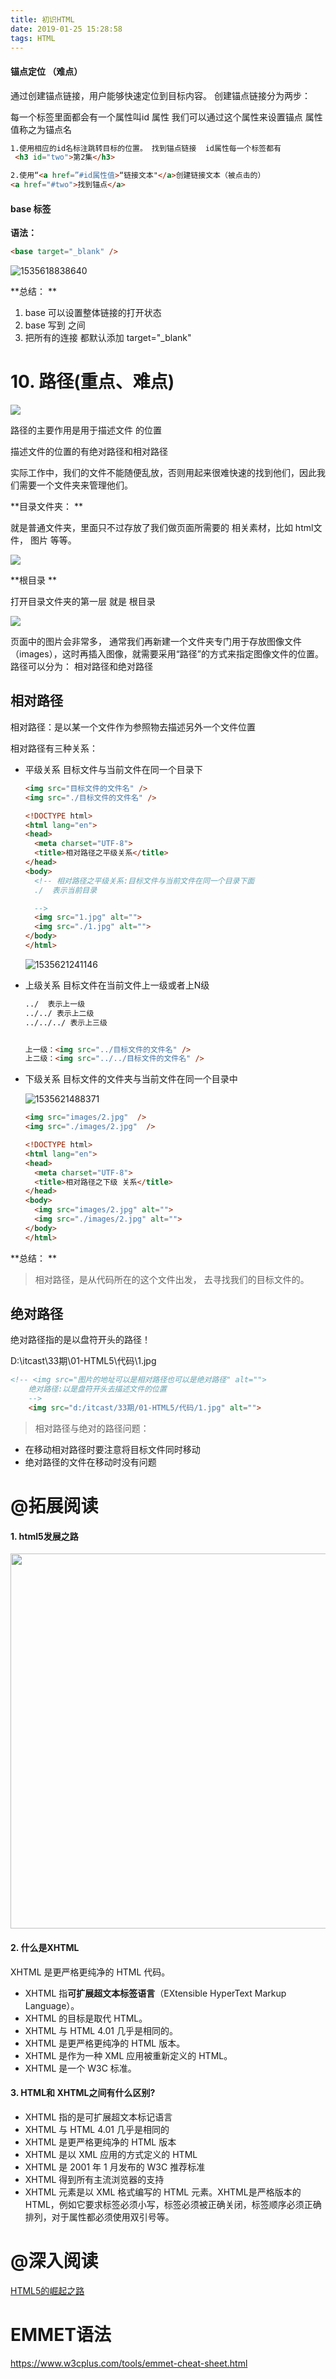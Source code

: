 ```yaml
---
title: 初识HTML
date: 2019-01-25 15:28:58
tags: HTML
---
```


#### 锚点定位 （难点）

通过创建锚点链接，用户能够快速定位到目标内容。
创建锚点链接分为两步：

每一个标签里面都会有一个属性叫id 属性  我们可以通过这个属性来设置锚点  属性值称之为锚点名 

```html
1.使用相应的id名标注跳转目标的位置。 找到锚点链接  id属性每一个标签都有  
 <h3 id="two">第2集</h3> 

2.使用“<a href=”#id属性值>“链接文本"</a>创建链接文本（被点击的）
<a href="#two">找到锚点</a>   
```

#### base 标签
<!-- more -->
**语法：**

```html
<base target="_blank" />
```

![1535618838640](1535618838640.png)

**总结： **

1. base 可以设置整体链接的打开状态   
2. base 写到  <head>  </head>  之间
3. 把所有的连接 都默认添加 target="_blank"


# 10. 路径(重点、难点)



<img src="lj.png" />



路径的主要作用是用于描述文件 的位置 

描述文件的位置的有绝对路径和相对路径 



实际工作中，我们的文件不能随便乱放，否则用起来很难快速的找到他们，因此我们需要一个文件夹来管理他们。

**目录文件夹： **

就是普通文件夹，里面只不过存放了我们做页面所需要的 相关素材，比如 html文件， 图片 等等。

<img src="g.png" />

**根目录 **  

打开目录文件夹的第一层  就是 根目录 

<img src="gg.png" />

页面中的图片会非常多， 通常我们再新建一个文件夹专门用于存放图像文件（images），这时再插入图像，就需要采用“路径”的方式来指定图像文件的位置。路径可以分为： 相对路径和绝对路径

## 相对路径

相对路径：是以某一个文件作为参照物去描述另外一个文件位置   

相对路径有三种关系：

- 平级关系     目标文件与当前文件在同一个目录下     

  ```html
  <img src="目标文件的文件名" />
  <img src="./目标文件的文件名" />
  ```

  ```html
  <!DOCTYPE html>
  <html lang="en">
  <head>
  	<meta charset="UTF-8">
  	<title>相对路径之平级关系</title>
  </head>
  <body>
  	<!-- 相对路径之平级关系:目标文件与当前文件在同一个目录下面 
  	./  表示当前目录 
  
  	-->
  	<img src="1.jpg" alt="">
  	<img src="./1.jpg" alt="">
  </body>
  </html>
  ```

  ![1535621241146](1535621241146.png)

- 上级关系   目标文件在当前文件上一级或者上N级  

  

  ```html
  ../  表示上一级
  ../../ 表示上二级
  ../../../ 表示上三级
  
  
  上一级：<img src="../目标文件的文件名" />
  上二级：<img src="../../目标文件的文件名" />
  ```

- 下级关系   目标文件的文件夹与当前文件在同一个目录中

  ![1535621488371](1535621488371.png)

  ```html
  <img src="images/2.jpg"  />
  <img src="./images/2.jpg"  />
  ```

  ```html
  <!DOCTYPE html>
  <html lang="en">
  <head>
  	<meta charset="UTF-8">
  	<title>相对路径之下级 关系</title>
  </head>
  <body>
  	<img src="images/2.jpg" alt="">
  	<img src="./images/2.jpg" alt="">
  </body>
  </html>
  ```

  



**总结： **

> 相对路径，是从代码所在的这个文件出发， 去寻找我们的目标文件的。

## 绝对路径

绝对路径指的是以盘符开头的路径！

D:\itcast\33期\01-HTML5\代码\1.jpg  



```html
<!-- <img src="图片的地址可以是相对路径也可以是绝对路径" alt=""> 
	绝对路径:以是盘符开头去描述文件的位置 
	-->
	<img src="d:/itcast/33期/01-HTML5/代码/1.jpg" alt="">
```


> 相对路径与绝对的路径问题：

- 在移动相对路径时要注意将目标文件同时移动 
- 绝对路径的文件在移动时没有问题  

# @拓展阅读

#### 1. html5发展之路



<img src="html5.png" width="600"/>



#### 2. 什么是XHTML

XHTML 是更严格更纯净的 HTML 代码。

- XHTML 指**可扩展超文本标签语言**（EXtensible HyperText Markup Language）。
- XHTML 的目标是取代 HTML。
- XHTML 与 HTML 4.01 几乎是相同的。
- XHTML 是更严格更纯净的 HTML 版本。  
- XHTML 是作为一种 XML 应用被重新定义的 HTML。
- XHTML 是一个 W3C 标准。

#### 3. HTML和 XHTML之间有什么区别?

- XHTML 指的是可扩展超文本标记语言
- XHTML 与 HTML 4.01 几乎是相同的
- XHTML 是更严格更纯净的 HTML 版本
- XHTML 是以 XML 应用的方式定义的 HTML
- XHTML 是 2001 年 1 月发布的 W3C 推荐标准
- XHTML 得到所有主流浏览器的支持
- XHTML 元素是以 XML 格式编写的 HTML 元素。XHTML是严格版本的HTML，例如它要求标签必须小写，标签必须被正确关闭，标签顺序必须正确排列，对于属性都必须使用双引号等。

# @深入阅读

[HTML5的崛起之路](http://www.chinaz.com/manage/2015/0720/424831.shtml)

# EMMET语法

https://www.w3cplus.com/tools/emmet-cheat-sheet.html